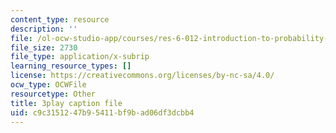 ```yaml
---
content_type: resource
description: ''
file: /ol-ocw-studio-app/courses/res-6-012-introduction-to-probability-spring-2018/c9c3151247b95411bf9bad06df3dcbb4_HDvYPl8D8Bs.vtt
file_size: 2730
file_type: application/x-subrip
learning_resource_types: []
license: https://creativecommons.org/licenses/by-nc-sa/4.0/
ocw_type: OCWFile
resourcetype: Other
title: 3play caption file
uid: c9c31512-47b9-5411-bf9b-ad06df3dcbb4
---
```

